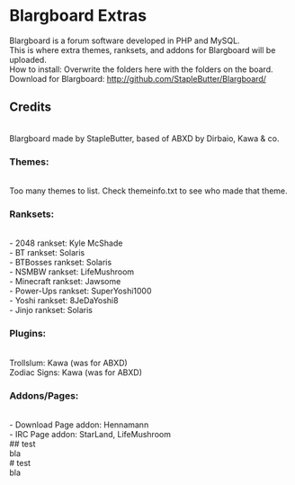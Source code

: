 Blargboard Extras
===================
Blargboard is a forum software developed in PHP and MySQL.<br>
This is where extra themes, ranksets, and addons for Blargboard will be uploaded.<br>
How to install: Overwrite the folders here with the folders on the board.<br>
Download for Blargboard: http://github.com/StapleButter/Blargboard/
<h2>Credits</h2><br>
Blargboard made by StapleButter, based of ABXD by Dirbaio, Kawa & co.
<br>
<h3>Themes:</h3><br>
Too many themes to list. Check themeinfo.txt to see who made that theme.<br>
<h3>Ranksets:</h3><br>
- 2048 rankset: Kyle McShade<br>
- BT rankset: Solaris<br>
- BTBosses rankset: Solaris<br>
- NSMBW rankset: LifeMushroom<br>
- Minecraft rankset: Jawsome<br>
- Power-Ups rankset: SuperYoshi1000<br>
- Yoshi rankset: 8JeDaYoshi8<br>
- Jinjo rankset: Solaris<br>
<h3>Plugins:</h3><br>
Trollslum: Kawa (was for ABXD)<br>
Zodiac Signs: Kawa (was for ABXD)<br>
<h3>Addons/Pages:</h3><br>
- Download Page addon: Hennamann<br>
- IRC Page addon: StarLand, LifeMushroom<br>
## test<br>
bla<br>
# test<br>
bla<br>
